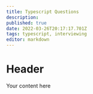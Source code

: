 ```yaml
---
title: Typescript Questions
description: 
published: true
date: 2022-03-26T20:17:17.701Z
tags: typescript, interviewing
editor: markdown
---
```


# Header
Your content here